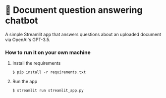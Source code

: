 # 📄 Document question answering chatbot

A simple Streamlit app that answers questions about an uploaded document via OpenAI's GPT-3.5.

### How to run it on your own machine

1. Install the requirements

   ```
   $ pip install -r requirements.txt
   ```

2. Run the app

   ```
   $ streamlit run streamlit_app.py
   ```
